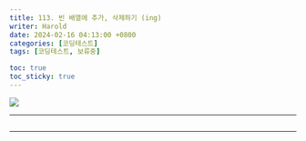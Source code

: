 ```yaml
---
title: 113. 빈 배열에 추가, 삭제하기 (ing)
writer: Harold
date: 2024-02-16 04:13:00 +0800
categories: [코딩테스트]
tags: [코딩테스트, 보류중]

toc: true
toc_sticky: true
---
```

![](https://velog.velcdn.com/images/haroldfromk/post/94b77fd2-07c8-461c-ac9f-195f5ed3bb69/image.png)

---
```swift

```
---
